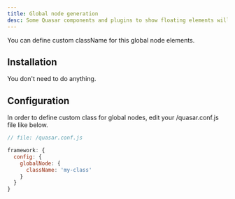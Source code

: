 ```yaml
---
title: Global node generation
desc: Some Quasar components and plugins to show floating elements will create global nodes appending them to the body.
---
```

You can define custom className for this global node elements.

## Installation
You don't need to do anything.

## Configuration

In order to define custom class for global nodes, edit your /quasar.conf.js file like below.

```js
// file: /quasar.conf.js

framework: {
  config: {
    globalNode: {
      className: 'my-class'
    }
  }
}
```
